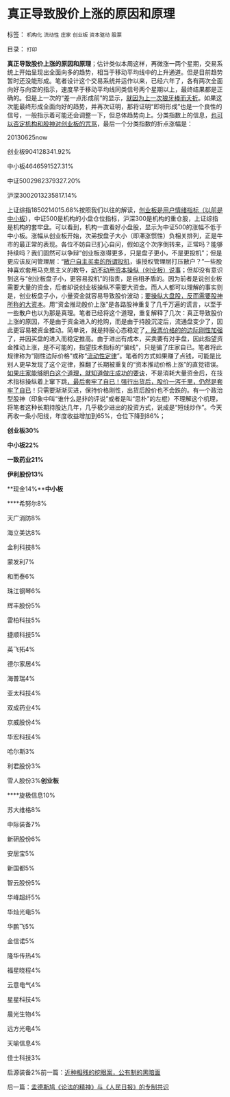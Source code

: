 # 真正导致股价上涨的原因和原理

标签： `机构化` `流动性` `庄家` `创业板` `资本驱动` `股票` 

目录： `打印`

**真正导致股价上涨的原因和原理**；估计类似本周这样，再微涨一两个星期，交易系统上开始呈现出全面向多的趋势，相当于移动平均线中的上升通道。但是目前趋势暂时还没能形成。笔者设计这个交易系统并运作以来，已经六年了，各有两次全面向好与向空的指示，速度早于移动平均线同类信号两个星期以上，最终结果都是正确的。但是上一次的“差一点形成前”的显示，[就因为上一次狼牙棒而夭折](../../../2013/5/31/why股市一打压就死，why楼市越调越涨？.md)。如果这次能最终形成全面向好的趋势，并再次证明，那将证明“即将形成”也是一个良性的信号，一般指示着可能还会调整一下，但总体趋势向上。分类指数上的信息，[也可以否定机构和股神对创业板的咒骂](../../../2010/7/1/股评家骂散户，骂市场经济，骂创业板，骂买卖自愿.md)，最后一个分类指数的折点涨幅是：

20130625now

创业板904128341.92%

中小板4646591527.31%

中证5002982379327.20%

沪深3002013235817.14%

上证综指1850214015.68%按照我们以往的解读，[创业板是用户情绪指标（以前是中小板](../../../2013/9/5/股神不会错，全是市场的错；李天一轮奸没有错，都是社会的错！.md)），中证500是机构的小盘仓位指标，沪深300是机构的重仓股，上证综指是机构的套牢盘。可以看到，机构一直看好小盘股，显示为中证500的涨幅不低于中小板。涨幅从创业板开始，次弟按盘子大小（即滞涨惯性）负相关排列，正是牛市的最正常的表现。各位不妨自已扪心自问，假如这个次序倒转来，正常吗？能够持续吗？我们固然可以争辩“创业板涨得更多，只是盘子更小，不是更投机”；但是更应该反问管理层：“[散户自主买卖的所谓投机](../../../2013/6/8/股市分析的国家标准和监管.md)，谁授权管理层打压散户？”一些股神喜欢套用马克思主义的教导，[动不动用资本操纵（创业板）说事](../../../2013/5/10/想要大牛市，请为庄家正名.md)；但却没有意识到这与“创业板盘子小，更容易投机”的指责，是自相矛盾的。因为前者是说创业板需要大量的资金，后者却说创业板操纵不需要大资金。而人人都可以理解的事实则是，创业板盘子小，小量资金就容易导致股价波动；[要操纵大盘股，反而需要股神所称的大资本](../../../2013/7/24/机构股神损人不利已地狙击牛市，妖魔化小盘股，谩骂散户.md)。用“资金推动股价上涨”是各路股神重复了几千万遍的谎言，以至于一些散户也以为那是真理。笔者已经将这个道理，重复解释了几次：真正导致股价上涨的原因，不是由于资金进入的抢购，而是由于持股沉淀后，流通盘变少了，因此更容易被资金推动。简单说，就是持股心态稳定了[，股票价格的的边际刚性加强](../../../2013/5/21/现金分红是欺骗，送红股才是回报股民.md)了，并因买盘的进入而稳定推高。由于进出有成本，买卖要有对手盘，因此指望资金推动上涨，是不可能的，指望技术指标的“骗线”，只是骗了庄家自已。笔者将此规律称为“刚性边际价格”或称“[流动性定律](../../../2010/12/21/交换创造价值：流动性定律.md)”。笔者的方式如果赚了点钱，可能是比别人更早发现了这个定律，推翻了长期被重复的“资本推动价格上涨”的直觉错误。[如果庄家能够明白这个道理，就知道做庄成功的要诀](../../../2013/1/9/庄家只能逢跌买熊股，不能靠内幕赚钱，一般没有内幕消息.md)，不是消耗大量资金后，在技术指标操纵着上窜下跳[，最后套牢了自已！强行出货后，股价一泻千里，仍然是套牢了自已](../../../2013/7/4/神奇国度的股市的庄家的真相.md)！只需要渐渐买进，保持价格刚性，出货后股价也不会跌的。有一个政治型股神（印象中叫“谁什么是非的评说”或者是叫“思朴”的左棍）不理解这个机理，将笔者这种长期持股达几年，几乎极少进出的投资方式，说成是“短线炒作”。今天再收一条小阳线，年度收益增加到65%，仓位下降到86%；

**创业板30%**

**中小板22%**

**一致药业21%**

**伊利股份13%**

**现金14%****中小板**

****希努尔8%

天广消防8%

海立美达8%

金利科技8%

蒙发利7%

和而泰6%

珠江钢琴6%

辉丰股份5%

雷柏科技5%

捷顺科技5%

英飞拓4%

德尔家居4%

海普瑞4%

亚太科技4%

双成药业4%

京威股份4%

华宏科技4%

哈尔斯3%

利君股份3%

雪人股份3%**创业板**

****旋极信息10%

苏大维格8%

中际装备7%

新研股份6%

安居宝5%

新国都5%

智云股份5%

华峰超纤5%

华灿光电5%

华鹏飞5%

金信诺5%

隆华传热4%

福星晓程4%

云意电气4%

星星科技4%

晨光生物4%

远方光电4%

天喻信息4%

佳士科技3%

启源装备2%前一篇：[近种相残的挖眼案，公有制的黑暗面](../../../2013/9/6/近种相残的挖眼案，公有制的黑暗面.md)

后一篇：[孟德斯鸠《论法的精神》与《人民日报》的专制共识](../../../2013/9/7/孟德斯鸠《论法的精神》与《人民日报》的专制共识.md)